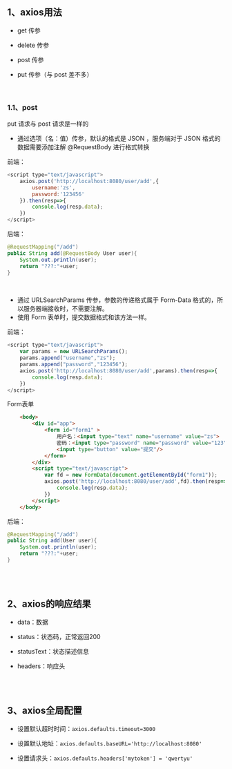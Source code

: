 ## 1、axios用法

* get 传参
* delete 传参
* post 传参

* put 传参（与 post 差不多）

<br>

### 1.1、post

put 请求与 post 请求是一样的

* 通过选项（名：值）传参，默认的格式是 JSON ，服务端对于 JSON 格式的数据需要添加注解 @RequestBody 进行格式转换

前端：

~~~javascript
<script type="text/javascript">
    axios.post('http://localhost:8080/user/add',{
        username:'zs',
        password:'123456'
    }).then(resp=>{
        console.log(resp.data);
    })
</script>
~~~

后端：

~~~java
@RequestMapping("/add")
public String add(@RequestBody User user){
    System.out.println(user);
    return "???:"+user;
}
~~~

<br>

* 通过 URLSearchParams 传参，参数的传递格式属于 Form-Data 格式的，所以服务器端接收时，不需要注解。
* 使用 Form 表单时，提交数据格式和该方法一样。

前端：

~~~javascript
<script type="text/javascript">
    var params = new URLSearchParams();
    params.append("username","zs");
    params.append("password","123456");
    axios.post('http://localhost:8080/user/add',params).then(resp=>{
        console.log(resp.data);
    })
</script>
~~~

Form表单

~~~html
	<body>
		<div id="app">
			<form id="form1" >
				用户名：<input type="text" name="username" value="zs">
				密码：<input type="password" name="password" value="123">
				<input type="button" value="提交"/>
			</form>
		</div>
		<script type="text/javascript">
			var fd = new FormData(document.getElementById("form1"));
			axios.post('http://localhost:8080/user/add',fd).then(resp=>{
				console.log(resp.data);
			})
		</script>
	</body>
~~~

后端：

~~~java
@RequestMapping("/add")
public String add(User user){
    System.out.println(user);
    return "???:"+user;
}
~~~

<br>

<br>

## 2、axios的响应结果

* data：数据

* status：状态码，正常返回200

* statusText：状态描述信息

* headers：响应头

<br>

<br>

## 3、axios全局配置

* 设置默认超时时间：`axios.defaults.timeout=3000`

* 设置默认地址：`axios.defaults.baseURL='http://localhost:8080'`

* 设置请求头：`axios.defaults.headers['mytoken'] = 'qwertyu'`

<br>
